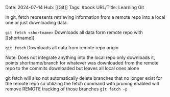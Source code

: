 Date: 2024-07-14
Hub: [[Git]]
Tags: #book
URL/Title: Learning Git 

In git, fetch represents retrieving information from a remote repo into a local one or just downloading data.

`git fetch <shortname>`
Downloads all data form remote repo with [[shortname]]

`git fetch`
Downloads all data from remote repo origin

Note: Does not integrate anything into the local repo only downloads it, points shortname/branch for whatever was downloaded from the remote repo to the commits downloaded but leaves all local ones alone

git fetch will also not automatically delete branches that no longer exist for the remote repo so utilizing the fetch command with pruning enabled will remove REMOTE tracking of those branches
`git fetch -p`
